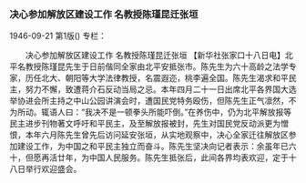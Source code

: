 ### 决心参加解放区建设工作  名教授陈瑾昆迁张垣

1946-09-21
第1版()
专栏：

　　决心参加解放区建设工作
    名教授陈瑾昆迁张垣
    【新华社张家口十八日电】北平名教授陈瑾昆先生于日前偕同全家由北平安抵张市。陈先生为六十高龄之法学专家，历任北大、朝阳等大学法律教授，名震遐迩，桃李遍全国。陈先生渴求和平民主，努力不懈，致遭蒋介石反动当局之忌。本年四月二十一日出席北平各界国大选举协进会所主持之中山公园讲演会时，遭国民党特务殴伤，但陈先生正气凛然，不为所动。辄语人曰：“我决不是一顿拳头所能吓倒。”在养伤中，仍为北平解放报等民主进步刊物著文呼吁和平民主，及至解放报被封，先生对国民党反动派更为憎恨，本年六月陈先生曾先后访问延安张垣，从实地观察中，决心全家迁往解放区参加建设工作，为中国之和平民主独立而奋斗。陈先生坚决向记者表示：余虽年已六十，但愿再活廿年，为中国人民服务。陈先生抵张后，此间各界均表欢迎，定于十八日举行欢迎盛会。
